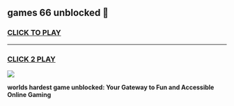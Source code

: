 
## games 66 unblocked 👋
<h3>
<a href="https://premium.freeplayer.one?title=games_66_unblocked&ref=13F">CLICK TO PLAY</a></h3>
<hr>

<h3>
<a href="https://premium.freeplayer.one?title=games_66_unblocked&ref=13F">CLICK 2 PLAY</a>
  
</h3>

<a href="https://premium.freeplayer.one?title=games_66_unblocked&ref=12F/"><img src="https://clearcache.store/games.png"></a>


**worlds hardest game unblocked: Your Gateway to Fun and Accessible Online Gaming**
